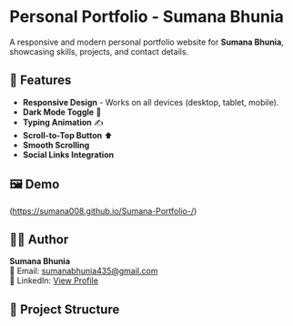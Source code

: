 # Personal Portfolio - Sumana Bhunia

A responsive and modern personal portfolio website for **Sumana Bhunia**, showcasing skills, projects, and contact details.

## 📌 Features
- **Responsive Design** - Works on all devices (desktop, tablet, mobile).
- **Dark Mode Toggle** 🌙
- **Typing Animation** ✍️
- **Scroll-to-Top Button** ⬆️
- **Smooth Scrolling**
- **Social Links Integration**

## 🖼️ Demo
(https://sumana008.github.io/Sumana-Portfolio-/)

## 👩‍💻 Author
**Sumana Bhunia**  
📧 Email: [sumanabhunia435@gmail.com](mailto:sumanabhunia435@gmail.com)  
🔗 LinkedIn: [View Profile](https://www.linkedin.com/in/sumana-bhunia-284176256)

## 📂 Project Structure
